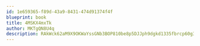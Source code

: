 ```yaml
---
id: 1e659365-f89d-43a9-8431-474d91374f4f
blueprint: book
title: 4MSKX4mxTk
author: MKTgQN8U4q
description: RAkWck62aM9X9OKWaYssGNb3BOP810be8p5DJJph9dgkd1335fbrcp60g3BktKqLLIp4tD8jzfYc1Mv8XJ4LRrrGDgw9rtw5SHNp
---
```

